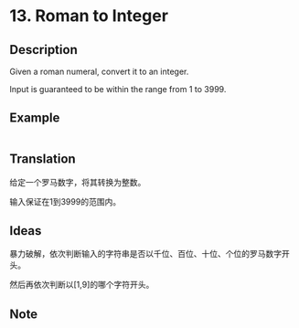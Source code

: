 # 13. Roman to Integer
## Description
Given a roman numeral, convert it to an integer.

Input is guaranteed to be within the range from 1 to 3999.

## Example
```$xslt

```
## Translation
给定一个罗马数字，将其转换为整数。 

输入保证在1到3999的范围内。
## Ideas
暴力破解，依次判断输入的字符串是否以千位、百位、十位、个位的罗马数字开头。

然后再依次判断以[1,9]的哪个字符开头。
## Note
